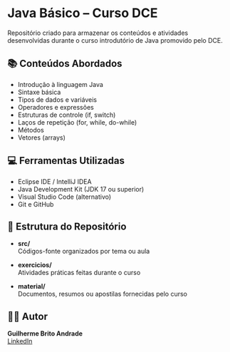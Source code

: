 # Java Básico – Curso DCE

Repositório criado para armazenar os conteúdos e atividades desenvolvidas durante o curso introdutório de Java promovido pelo DCE.

## 📚 Conteúdos Abordados

- Introdução à linguagem Java  
- Sintaxe básica  
- Tipos de dados e variáveis  
- Operadores e expressões  
- Estruturas de controle (if, switch)  
- Laços de repetição (for, while, do-while)  
- Métodos  
- Vetores (arrays)

## 💻 Ferramentas Utilizadas

- Eclipse IDE / IntelliJ IDEA  
- Java Development Kit (JDK 17 ou superior)  
- Visual Studio Code (alternativo)  
- Git e GitHub

## 📁 Estrutura do Repositório

- **src/**  
  Códigos-fonte organizados por tema ou aula

- **exercicios/**  
  Atividades práticas feitas durante o curso

- **material/**  
  Documentos, resumos ou apostilas fornecidas pelo curso

## 👨‍💻 Autor

**Guilherme Brito Andrade**  
[LinkedIn](https://linkedin.com/in/guilherme-brito-andrade-090b81348)
